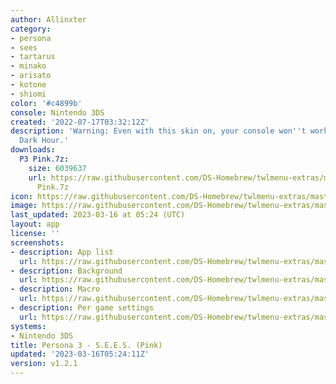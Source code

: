 ```yaml
---
author: Allinxter
category:
- persona
- sees
- tartarus
- minako
- arisato
- kotone
- shiomi
color: '#c4899b'
console: Nintendo 3DS
created: '2022-07-17T03:32:12Z'
description: 'Warning: Even with this skin on, your console won''t work during the
  Dark Hour.'
downloads:
  P3 Pink.7z:
    size: 6039637
    url: https://raw.githubusercontent.com/DS-Homebrew/twlmenu-extras/master/_nds/TWiLightMenu/3dsmenu/themes/P3
      Pink.7z
icon: https://raw.githubusercontent.com/DS-Homebrew/twlmenu-extras/master/_nds/TWiLightMenu/3dsmenu/themes/meta/P3%20Pink/icon.png
image: https://raw.githubusercontent.com/DS-Homebrew/twlmenu-extras/master/_nds/TWiLightMenu/3dsmenu/themes/meta/P3%20Pink/icon.png
last_updated: 2023-03-16 at 05:24 (UTC)
layout: app
license: ''
screenshots:
- description: App list
  url: https://raw.githubusercontent.com/DS-Homebrew/twlmenu-extras/master/_nds/TWiLightMenu/3dsmenu/themes/meta/P3%20Pink/screenshots/app-list.png
- description: Background
  url: https://raw.githubusercontent.com/DS-Homebrew/twlmenu-extras/master/_nds/TWiLightMenu/3dsmenu/themes/meta/P3%20Pink/screenshots/background.png
- description: Macro
  url: https://raw.githubusercontent.com/DS-Homebrew/twlmenu-extras/master/_nds/TWiLightMenu/3dsmenu/themes/meta/P3%20Pink/screenshots/macro.png
- description: Per game settings
  url: https://raw.githubusercontent.com/DS-Homebrew/twlmenu-extras/master/_nds/TWiLightMenu/3dsmenu/themes/meta/P3%20Pink/screenshots/per-game-settings.png
systems:
- Nintendo 3DS
title: Persona 3 - S.E.E.S. (Pink)
updated: '2023-03-16T05:24:11Z'
version: v1.2.1
---
```

